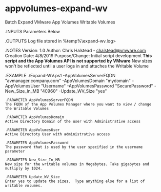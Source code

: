 # appvolumes-expand-wv
Batch Expand VMware App Volumes Writable Volumes

.INPUTS
  Parameters Below

.OUTPUTS
  Log file stored in %temp%\expand-wv.log>

.NOTES
  Version:        1.0
  Author:         Chris Halstead - chalstead@vmware.com
  Creation Date:  4/8/2019
  Purpose/Change: Initial script development
  **This script and the App Volumes API is not supported by VMware**
  New sizes won't be reflected until a user logs in and attaches the Writable Volume	

.EXAMPLE
 .\Expand-WV.ps1 
        -AppVolumesServerFQDN "avmanager.company.com"
        -AppVolumesDomain "mydomain" 
        -AppVolumesUser "Username" 
        -AppVolumesPassword "SecurePassword" 
        -New_Size_In_MB "40960" 
        -Update_WV_Size "yes" 

    .PARAMETER AppVolumesServerFQDN
    The FQDN of the App Volumes Manager where you want to view / change the Writable Volumes
    
    .PARAMETER AppVolumesDomain
    Active Directory Domain of the user with Administrative access
    
    .PARAMETER AppVolumesUser
    Active Directoty User with administrative access
    
    .PARAMETER AppVolumesPassword
    The password that is used by the user specified in the username parameter
    
    .PARAMETER New_Size_In_MB
    New size for the writable volumes in Megabytes. Take gigabytes and mutliply by 1024.
    
    .PARAMETER Update_WV_Size
    Enter yes to update the sizes.  Type anything else for a list of writable volumes.
